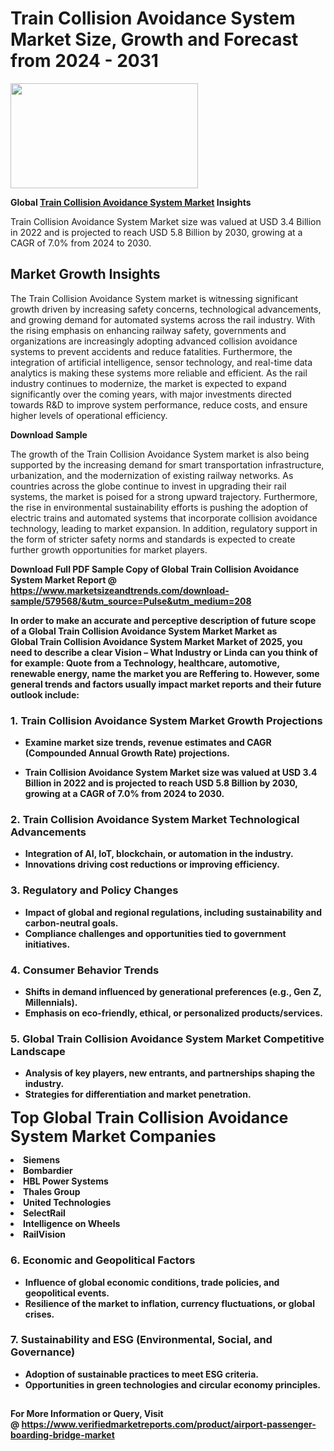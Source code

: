 <H1>Train Collision Avoidance System Market Size, Growth and Forecast from 2024 - 2031</H1><img class="aligncenter size-medium wp-image-584254" src="https://thirdeyenews.in/wp-content/uploads/2024/09/Global-Market-Research-300x168.jpeg" alt="" width="300" height="168" /><p><strong>Global&nbsp;<a href="https://www.marketsizeandtrends.com/download-sample/579568/&amp;utm_source=Pulse&amp;utm_medium=208">Train Collision Avoidance System Market</a> Insights</strong></p><p>Train Collision Avoidance System Market size was valued at USD 3.4 Billion in 2022 and is projected to reach USD 5.8 Billion by 2030, growing at a CAGR of 7.0% from 2024 to 2030.</p><p><h2>Market Growth Insights</h2> <p>The Train Collision Avoidance System market is witnessing significant growth driven by increasing safety concerns, technological advancements, and growing demand for automated systems across the rail industry. With the rising emphasis on enhancing railway safety, governments and organizations are increasingly adopting advanced collision avoidance systems to prevent accidents and reduce fatalities. Furthermore, the integration of artificial intelligence, sensor technology, and real-time data analytics is making these systems more reliable and efficient. As the rail industry continues to modernize, the market is expected to expand significantly over the coming years, with major investments directed towards R&D to improve system performance, reduce costs, and ensure higher levels of operational efficiency.</p> <p><strong>Download Sample</strong></p> <p>The growth of the Train Collision Avoidance System market is also being supported by the increasing demand for smart transportation infrastructure, urbanization, and the modernization of existing railway networks. As countries across the globe continue to invest in upgrading their rail systems, the market is poised for a strong upward trajectory. Furthermore, the rise in environmental sustainability efforts is pushing the adoption of electric trains and automated systems that incorporate collision avoidance technology, leading to market expansion. In addition, regulatory support in the form of stricter safety norms and standards is expected to create further growth opportunities for market players.</p> <p><strong></p><p><span class=""><strong>Download Full PDF Sample Copy of Global Train Collision Avoidance System Market Report</strong> @ <a href="https://www.marketsizeandtrends.com/download-sample/579568/&amp;utm_source=Pulse&amp;utm_medium=208" target="_blank">https://www.marketsizeandtrends.com/download-sample/579568/&amp;utm_source=Pulse&amp;utm_medium=208</a></span></p><p>In order to make an accurate and perceptive description of future scope of a Global&nbsp;Train Collision Avoidance System Market Market as Global&nbsp;Train Collision Avoidance System Market Market of 2025, you need to describe a clear Vision &ndash; What Industry or Linda can you think of for example: Quote from a Technology, healthcare, automotive, renewable energy, name the market you are Reffering to. However, some general trends and factors usually impact market reports and their future outlook include:</p><h3>1.&nbsp;<strong>Train Collision Avoidance System Market Growth Projections</strong></h3><ul><li>Examine market size trends, revenue estimates and CAGR (Compounded Annual Growth Rate) projections.</li><li><p>Train Collision Avoidance System Market size was valued at USD 3.4 Billion in 2022 and is projected to reach USD 5.8 Billion by 2030, growing at a CAGR of 7.0% from 2024 to 2030.</p></li></ul><h3>2.&nbsp;<strong>Train Collision Avoidance System Market Technological Advancements</strong></h3><ul><li>Integration of AI, IoT, blockchain, or automation in the industry.</li><li>Innovations driving cost reductions or improving efficiency.</li></ul><h3>3.&nbsp;<strong>Regulatory and Policy Changes</strong></h3><ul><li>Impact of global and regional regulations, including sustainability and carbon-neutral goals.</li><li>Compliance challenges and opportunities tied to government initiatives.</li></ul><h3>4.&nbsp;<strong>Consumer Behavior Trends</strong></h3><ul><li>Shifts in demand influenced by generational preferences (e.g., Gen Z, Millennials).</li><li>Emphasis on eco-friendly, ethical, or personalized products/services.</li></ul><h3>5.&nbsp;<strong>Global Train Collision Avoidance System Market Competitive Landscape</strong></h3><ul><li>Analysis of key players, new entrants, and partnerships shaping the industry.</li><li>Strategies for differentiation and market penetration.</li></ul><p data-pm-slice="1 1 []"><span style="color: inherit; font-family: inherit; font-size: 25px;">Top Global Train Collision Avoidance System Market Companies</span></p><div class="" data-test-id=""><p><li>Siemens</li><li> Bombardier</li><li> HBL Power Systems</li><li> Thales Group</li><li> United Technologies</li><li> SelectRail</li><li> Intelligence on Wheels</li><li> RailVision</li></p></div><h3>6.&nbsp;<strong>Economic and Geopolitical Factors</strong></h3><ul><li>Influence of global economic conditions, trade policies, and geopolitical events.</li><li>Resilience of the market to inflation, currency fluctuations, or global crises.</li></ul><h3>7.&nbsp;<strong>Sustainability and ESG (Environmental, Social, and Governance)</strong></h3><ul><li>Adoption of sustainable practices to meet ESG criteria.</li><li>Opportunities in green technologies and circular economy principles.</li></ul><h2><strong style="font-size: 14px;">For More Information or Query, Visit @&nbsp;</strong><a style="background-color: #ffffff; font-size: 14px;" href="https://www.marketsizeandtrends.com/report/train-collision-avoidance-system-market/" target="_blank">https://www.verifiedmarketreports.com/product/airport-passenger-boarding-bridge-market</a></h2>
